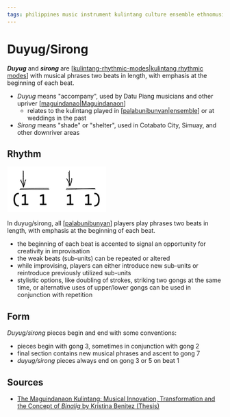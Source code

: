 ```yaml
---
tags: philippines music instrument kulintang culture ensemble ethnomusicology rhythmic-mode
---
```


# Duyug/Sirong

**_Duyug_** and **_sirong_** are [[kulintang-rhythmic-modes|kulintang rhythmic modes]] with musical phrases two beats in length, with emphasis at the beginning of each beat.

- _Duyug_ means "accompany", used by Datu Piang musicians and other upriver [[maguindanao|Maguindanaon]]
  - relates to the kulintang played in [[palabunibunyan|ensemble]] or at weddings in the past
- _Sirong_ means "shade" or "shelter", used in Cotabato City, Simuay, and other downriver areas

## Rhythm

![Duyug/sirong rhythmic mode in cipher](../public/attachments/duyug-sirong-cipher.png)

In duyug/sirong, all [[palabunibunyan]] players play phrases two beats in length, with emphasis at the beginning of each beat.

- the beginning of each beat is accented to signal an opportunity for creativity in improvisation
- the weak beats (sub-units) can be repeated or altered
- while improvising, players can either introduce new sub-units or reintroduce previously utilized sub-units
- stylistic options, like doubling of strokes, striking two gongs at the same time, or alternative uses of upper/lower gongs can be used in conjunction with repetition

## Form

_Duyug/sirong_ pieces begin and end with some conventions:

- pieces begin with gong 3, sometimes in conjunction with gong 2
- final section contains new musical phrases and ascent to gong 7
- _duyug/sirong_ pieces always end on gong 3 or 5 on beat 1

## Sources

- [The Maguindanaon Kulintang: Musical Innovation, Transformation and the Concept of _Binalig_ by Kristina Benitez (Thesis)](https://deepblue.lib.umich.edu/handle/2027.42/125019)

[//begin]: # "Autogenerated link references for markdown compatibility"
[kulintang-rhythmic-modes|kulintang rhythmic modes]: kulintang-rhythmic-modes "Kulintang Rhythmic Modes"
[maguindanao|Maguindanaon]: maguindanao "Maguindanao"
[palabunibunyan|ensemble]: palabunibunyan "Palabunibunyan"
[palabunibunyan]: palabunibunyan "Palabunibunyan"
[//end]: # "Autogenerated link references"
